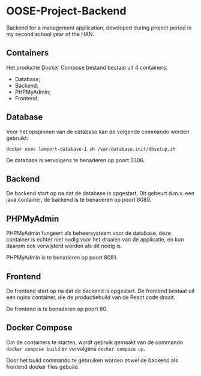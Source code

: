 # OOSE-Project-Backend

Backend for a management application, developed during project period in my second school year of the HAN.

## Containers

Het productie Docker Compose bestand bestaat uit 4 containers:

- Database;
- Backend;
- PHPMyAdmin;
- Frontend;

## Database

Voor het opspinnen van de database kan de volgende commando worden gebruikt: 

```docker exec lamport-database-1 sh /var/database.init/dbsetup.sh```

De database is vervolgens te benaderen op poort 3306.

## Backend

De backend start op na dat de database is opgestart. Dit gebeurt d.m.v. een java container, de backend is te benaderen op poort 8080.

## PHPMyAdmin

PHPMyAdmin fungeert als beheersysteem voor de database, deze container is echter niet nodig voor het draaien van de applicatie, en kan daarom ook verwijderd worden als dit nodig is.

PHPMyAdmin is te benaderen op poort 8081.

## Frontend

De frontend start op na dat de backend is opgestart. De frontend bestaat uit een nginx container, die de productiebuild van de React code draait.

De frontend is te benaderen op poort 80.

## Docker Compose

Om de containers te starten, wordt gebruik gemaakt van de commando `docker compose build` en vervolgens `docker compose up`.

Door het build commando te gebruiken worden zowel de backend als frontend docker files gebuild.
